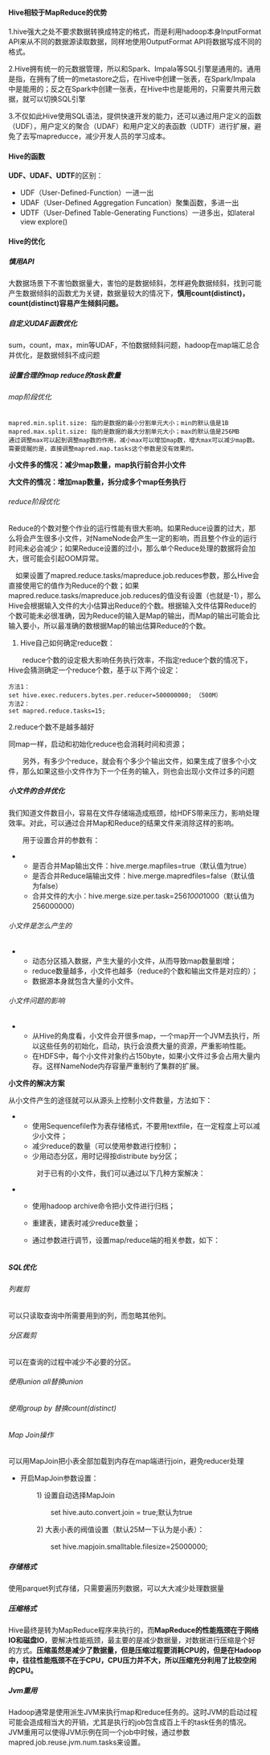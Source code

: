 #### Hive相较于MapReduce的优势

1.hive强大之处不要求数据转换成特定的格式，而是利用hadoop本身InputFormat API来从不同的数据源读取数据，同样地使用OutputFormat API将数据写成不同的格式。

2.Hive拥有统一的元数据管理，所以和Spark、Impala等SQL引擎是通用的。通用是指，在拥有了统一的metastore之后，在Hive中创建一张表，在Spark/Impala中是能用的；反之在Spark中创建一张表，在Hive中也是能用的，只需要共用元数据，就可以切换SQL引擎

3.不仅如此Hive使用SQL语法，提供快速开发的能力，还可以通过用户定义的函数（UDF），用户定义的聚合（UDAF）和用户定义的表函数（UDTF）进行扩展，避免了去写mapreducce，减少开发人员的学习成本。



#### Hive的函数

**UDF、UDAF、UDTF**的区别：

- UDF（User-Defined-Function）一进一出
- UDAF（User-Defined Aggregation Funcation）聚集函数，多进一出
- UDTF（User-Defined Table-Generating Functions）一进多出，如lateral view explore()



#### Hive的优化



##### 慎用API

大数据场景下不害怕数据量大，害怕的是数据倾斜，怎样避免数据倾斜，找到可能产生数据倾斜的函数尤为关键，数据量较大的情况下，**慎用count(distinct)，count(distinct)容易产生倾斜问题。**



##### 自定义UDAF函数优化

sum，count，max，min等UDAF，不怕数据倾斜问题，hadoop在map端汇总合并优化，是数据倾斜不成问题



##### 设置合理的map reduce的task数量

###### map阶段优化

```
mapred.min.split.size: 指的是数据的最小分割单元大小；min的默认值是1B
mapred.max.split.size: 指的是数据的最大分割单元大小；max的默认值是256MB
通过调整max可以起到调整map数的作用，减小max可以增加map数，增大max可以减少map数。
需要提醒的是，直接调整mapred.map.tasks这个参数是没有效果的。
```

**小文件多的情况：减少map数量，map执行前合并小文件**

**大文件的情况：增加map数量，拆分成多个map任务执行**



###### reduce阶段优化

Reduce的个数对整个作业的运行性能有很大影响。如果Reduce设置的过大，那么将会产生很多小文件，对NameNode会产生一定的影响，而且整个作业的运行时间未必会减少；如果Reduce设置的过小，那么单个Reduce处理的数据将会加大，很可能会引起OOM异常。

　如果设置了mapred.reduce.tasks/mapreduce.job.reduces参数，那么Hive会直接使用它的值作为Reduce的个数；如果mapred.reduce.tasks/mapreduce.job.reduces的值没有设置（也就是-1），那么Hive会根据输入文件的大小估算出Reduce的个数。根据输入文件估算Reduce的个数可能未必很准确，因为Reduce的输入是Map的输出，而Map的输出可能会比输入要小，所以最准确的数根据Map的输出估算Reduce的个数。

1. Hive自己如何确定reduce数：

　　reduce个数的设定极大影响任务执行效率，不指定reduce个数的情况下，Hive会猜测确定一个reduce个数，基于以下两个设定：

```
方法1：
set hive.exec.reducers.bytes.per.reducer=500000000; （500M）
方法2：
set mapred.reduce.tasks=15;
```

2.reduce个数不是越多越好

同map一样，启动和初始化reduce也会消耗时间和资源；

　　另外，有多少个reduce，就会有个多少个输出文件，如果生成了很多个小文件，那么如果这些小文件作为下一个任务的输入，则也会出现小文件过多的问题





##### 小文件的合并优化

我们知道文件数目小，容易在文件存储端造成瓶颈，给HDFS带来压力，影响处理效率。对此，可以通过合并Map和Reduce的结果文件来消除这样的影响。

　　用于设置合并的参数有：

- - 是否合并Map输出文件：hive.merge.mapfiles=true（默认值为true）
  - 是否合并Reduce端输出文件：hive.merge.mapredfiles=false（默认值为false）
  - 合并文件的大小：hive.merge.size.per.task=256*1000*1000（默认值为256000000）



###### 小文件是怎么产生的

- - 动态分区插入数据，产生大量的小文件，从而导致map数量剧增；
  - reduce数量越多，小文件也越多（reduce的个数和输出文件是对应的）；
  - 数据源本身就包含大量的小文件。

###### 小文件问题的影响

- - 从Hive的角度看，小文件会开很多map，一个map开一个JVM去执行，所以这些任务的初始化，启动，执行会浪费大量的资源，严重影响性能。
  - 在HDFS中，每个小文件对象约占150byte，如果小文件过多会占用大量内存。这样NameNode内存容量严重制约了集群的扩展。

**小文件的解决方案**

从小文件产生的途径就可以从源头上控制小文件数量，方法如下：

- - 使用Sequencefile作为表存储格式，不要用textfile，在一定程度上可以减少小文件；
  - 减少reduce的数量（可以使用参数进行控制）；
  - 少用动态分区，用时记得按distribute by分区；

　　　　对于已有的小文件，我们可以通过以下几种方案解决：

- - 使用hadoop archive命令把小文件进行归档；

  - 重建表，建表时减少reduce数量；

  - 通过参数进行调节，设置map/reduce端的相关参数，如下：

    ```shell
    
    ```



##### SQL优化

###### 	列裁剪

可以只读取查询中所需要用到的列，而忽略其他列。

###### 	分区裁剪

可以在查询的过程中减少不必要的分区。

###### 	使用union all替换union

###### 	使用group by 替换count(distinct)

###### 	Map Join操作

​	可以用MapJoin把小表全部加载到内存在map端进行join，避免reducer处理

- 开启MapJoin参数设置：

　　　　1) 设置自动选择MapJoin

　　　　　　set hive.auto.convert.join = true;默认为true

　　　　2) 大表小表的阀值设置（默认25M一下认为是小表）：

　　　　　　set hive.mapjoin.smalltable.filesize=25000000;



##### 存储格式

使用parquet列式存储，只需要遍历列数据，可以大大减少处理数据量

##### 压缩格式

Hive最终是转为MapReduce程序来执行的，而**MapReduce的性能瓶颈在于网络IO和磁盘IO**，要解决性能瓶颈，最主要的是减少数据量，对数据进行压缩是个好的方式。**压缩虽然是减少了数据量，但是压缩过程要消耗CPU的，但是在Hadoop中，往往性能瓶颈不在于CPU，CPU压力并不大，所以压缩充分利用了比较空闲的CPU。**



##### Jvm重用

Hadoop通常是使用派生JVM来执行map和reduce任务的。这时JVM的启动过程可能会造成相当大的开销，尤其是执行的job包含成百上千的task任务的情况。JVM重用可以使得JVM示例在同一个job中时候，通过参数mapred.job.reuse.jvm.num.tasks来设置。